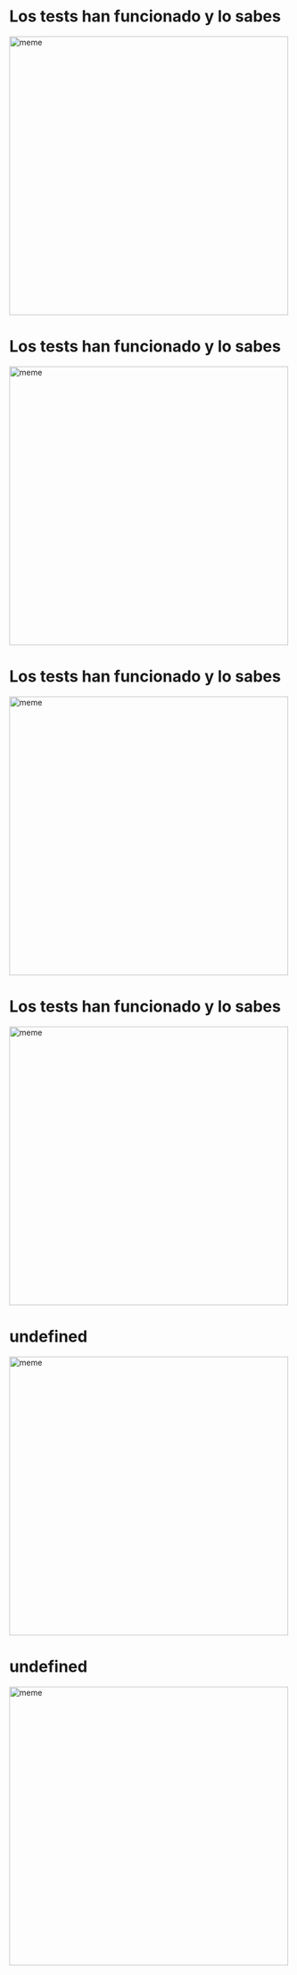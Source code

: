 <h1>Los tests han funcionado y lo sabes</h1> <img src="https://i.redd.it/o5hc8bw7jfea1.png" alt="meme" width="500" height="500"></img><h1>Los tests han funcionado y lo sabes</h1> <img src="https://i.redd.it/5735ov4a4hea1.jpg" alt="meme" width="500" height="500"></img><h1>Los tests han funcionado y lo sabes</h1> <img src="https://i.redd.it/cmct2i5h13da1.gif" alt="meme" width="500" height="500"></img><h1>Los tests han funcionado y lo sabes</h1> <img src="https://i.redd.it/dq99l7qbm5da1.jpg" alt="meme" width="500" height="500"></img><h1>undefined</h1> <img src="https://i.redd.it/zgwt2eqpuiea1.jpg" alt="meme" width="500" height="500"></img><h1>undefined</h1> <img src="https://i.redd.it/yeg9gmpz8gea1.jpg" alt="meme" width="500" height="500"></img>